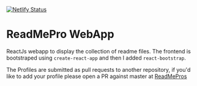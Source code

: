 [![Netlify Status](https://api.netlify.com/api/v1/badges/d61287ce-007e-4ba1-9dc2-fdae76b262b7/deploy-status)](https://app.netlify.com/sites/jovial-lamarr-fa90bf/deploys)

# ReadMePro WebApp
ReactJs webapp to display the collection of readme files. The frontend is bootstraped using `create-react-app` and then I added `react-bootstrap`.


The Profiles are submitted as pull requests to another repository, if you'd like to add your profile please open a PR against master at [ReadMePros](https://github.com/rishirajpurohit/ReadMePros)
